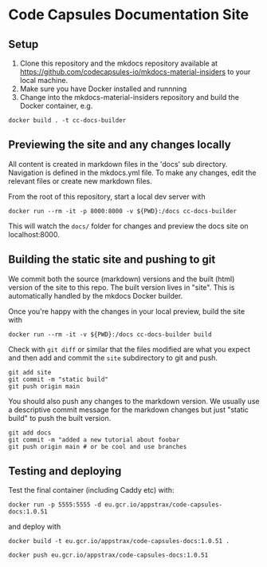# Code Capsules Documentation Site

## Setup

1. Clone this repository and the mkdocs repository available at https://github.com/codecapsules-io/mkdocs-material-insiders to your local machine.
2. Make sure you have Docker installed and runnning
3. Change into the mkdocs-material-insiders repository and build the Docker container, e.g. 

```
docker build . -t cc-docs-builder
```

## Previewing the site and any changes locally

All content is created in markdown files in the 'docs' sub directory. Navigation is defined in the mkdocs.yml file. To make any changes, edit 
the relevant files or create new markdown files.

From the root of this repository, start a local dev server with 

```
docker run --rm -it -p 8000:8000 -v ${PWD}:/docs cc-docs-builder
```

This will watch the `docs/` folder for changes and preview the docs site on localhost:8000.

## Building the static site and pushing to git

We commit both the source (markdown) versions and the built (html) version of the site to this repo. The built version lives in "site". This is 
automatically handled by the mkdocs Docker builder.

Once you're happy with the changes in your local preview, build the site with

```
docker run --rm -it -v ${PWD}:/docs cc-docs-builder build
```

Check with `git diff` or similar that the files modified are what you expect and then add and commit the `site` subdirectory to git and push.

```
git add site
git commit -m "static build"
git push origin main
```

You should also push any changes to the markdown version. We usually use a descriptive commit message for the markdown changes but just "static build" to push the built version.

```
git add docs
git commit -m "added a new tutorial about foobar
git push origin main # or be cool and use branches
```

## Testing and deploying 

Test the final container (including Caddy etc) with:

```
docker run -p 5555:5555 -d eu.gcr.io/appstrax/code-capsules-docs:1.0.51
```

and deploy with

```
docker build -t eu.gcr.io/appstrax/code-capsules-docs:1.0.51 .
```

```
docker push eu.gcr.io/appstrax/code-capsules-docs:1.0.51
```
